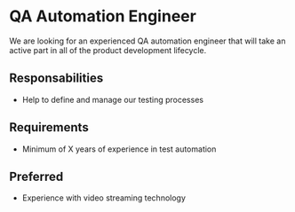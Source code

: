 # QA Automation Engineer
We are looking for an experienced QA automation engineer that will take an active part in all of the product development lifecycle.

## Responsabilities
- Help to define and manage our testing processes

## Requirements
- Minimum of X years of experience in test automation


## Preferred
- Experience with video streaming technology